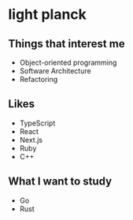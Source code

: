 # light planck

## Things that interest me

- Object-oriented programming
- Software Architecture
- Refactoring

## Likes

- TypeScript
- React
- Next.js
- Ruby
- C++

## What I want to study

- Go
- Rust
